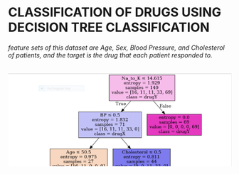 # CLASSIFICATION OF DRUGS USING DECISION TREE CLASSIFICATION

<h6>feature sets of this dataset are Age, Sex, Blood Pressure, and Cholesterol of patients, and the target is the drug that each patient responded to.</h6>

<img src="123.png"/>
